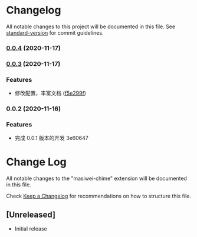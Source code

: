 # Changelog

All notable changes to this project will be documented in this file. See [standard-version](https://github.com/conventional-changelog/standard-version) for commit guidelines.

### [0.0.4](https://github.com/artoriaschan/masiwei-chime/compare/v0.0.3...v0.0.4) (2020-11-17)

### [0.0.3](https://github.com/artoriaschan/masiwei-chime/compare/v0.0.2...v0.0.3) (2020-11-17)


### Features

* 修改配置，丰富文档 ([f5e299f](https://github.com/artoriaschan/masiwei-chime/commit/f5e299f5401252b847f62777cb334ede40294440))

### 0.0.2 (2020-11-16)


### Features

* 完成 0.0.1 版本的开发 3e60647

# Change Log

All notable changes to the "masiwei-chime" extension will be documented in this file.

Check [Keep a Changelog](http://keepachangelog.com/) for recommendations on how to structure this file.

## [Unreleased]

- Initial release